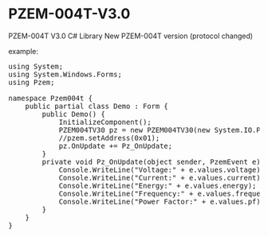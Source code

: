 # PZEM-004T-V3.0
PZEM-004T V3.0 C# Library
New PZEM-004T version (protocol changed)

example:
<pre>
using System;
using System.Windows.Forms;
using Pzem;

namespace Pzem004t {
    public partial class Demo : Form {
        public Demo() {
            InitializeComponent();
            PZEM004TV30 pz = new PZEM004TV30(new System.IO.Ports.SerialPort("COM6"));
            //pzem.setAddress(0x01);
            pz.OnUpdate += Pz_OnUpdate;
        }
        private void Pz_OnUpdate(object sender, PzemEvent e) {
            Console.WriteLine("Voltage:" + e.values.voltage);
            Console.WriteLine("Current:" + e.values.current);
            Console.WriteLine("Energy:" + e.values.energy);
            Console.WriteLine("Frequency:" + e.values.frequency);
            Console.WriteLine("Power Factor:" + e.values.pf);
        }
    }
}</pre>
